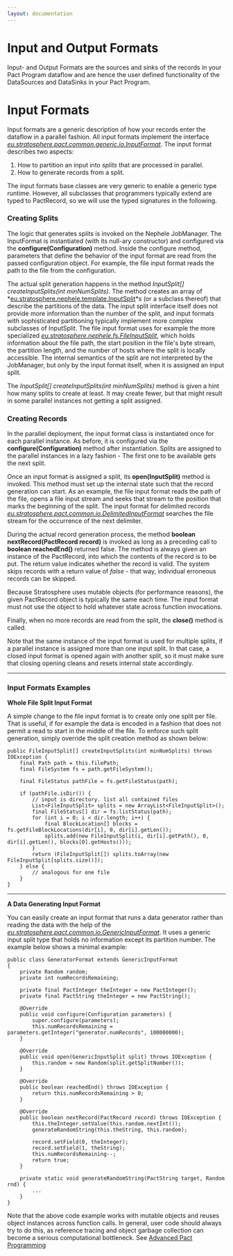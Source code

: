 ```yaml
---
layout: documentation
---
```

Input and Output Formats
========================

Input- and Output Formats are the sources and sinks of the records in
your Pact Program dataflow and are hence the user defined functionality
of the DataSources and DataSinks in your Pact Program.

Input Formats
=============

Input formats are a generic description of how your records enter the
dataflow in a parallel fashion. All input formats implement the
interface
*[eu.stratosphere.pact.common.generic.io.InputFormat](https://github.com/dimalabs/ozone/blob/master/pact/pact-common/src/main/java/eu/stratosphere/pact/common/generic/io/InputFormat.java "https://github.com/dimalabs/ozone/blob/master/pact/pact-common/src/main/java/eu/stratosphere/pact/common/generic/io/InputFormat.java")*.
The input format describes two aspects:

1.  How to partition an input into *splits* that are processed in
    parallel.
2.  How to generate records from a split.

The input formats base classes are very generic to enable a generic type
runtime. However, all subclasses that programmers typically extend are
typed to PactRecord, so we will use the typed signatures in the
following.

### Creating Splits

The logic that generates splits is invoked on the Nephele JobManager.
The InputFormat is instantiated (with its null-ary constructor) and
configured via the **configure(Configuration)** method. Inside the
configure method, parameters that define the behavior of the input
format are read from the passed configuration object. For example, the
file input format reads the path to the file from the configuration.

The actual split generation happens in the method *InputSplit[]
createInputSplits(int minNumSplits)*. The method creates an array of
*[eu.stratosphere.nephele.template.InputSplit](https://github.com/dimalabs/ozone/blob/master/nephele/nephele-common/src/main/java/eu/stratosphere/nephele/template/InputSplit.java "https://github.com/dimalabs/ozone/blob/master/nephele/nephele-common/src/main/java/eu/stratosphere/nephele/template/InputSplit.java")*s
(or a subclass thereof) that describe the partitions of the data. The
input split interface itself does not provide more information than the
number of the split, and input formats with sophisticated partitioning
typically implement more complex subclasses of InputSplit. The file
input format uses for example the more specialized
*[eu.stratosphere.nephele.fs.FileInputSplit](https://github.com/dimalabs/ozone/blob/master/nephele/nephele-common/src/main/java/eu/stratosphere/nephele/fs/FileInputSplit.java "https://github.com/dimalabs/ozone/blob/master/nephele/nephele-common/src/main/java/eu/stratosphere/nephele/fs/FileInputSplit.java")*,
which holds information about the file path, the start position in the
file's byte stream, the partition length, and the number of hosts where
the split is locally accessible. The internal semantics of the split are
not interpreted by the JobManager, but only by the input format itself,
when it is assigned an input split.

The *InputSplit[] createInputSplits(int minNumSplits)* method is given a
hint how many splits to create at least. It may create fewer, but that
might result in some parallel instances not getting a split assigned.

### Creating Records

In the parallel deployment, the input format class is instantiated once
for each parallel instance. As before, it is configured via the
**configure(Configuration)** method after instantiation. Splits are
assigned to the parallel instances in a lazy fashion - The first one to
be available gets the next split.

Once an input format is assigned a split, its **open(InputSplit)**
method is invoked. This method must set up the internal state such that
the record generation can start. As an example, the file input format
reads the path of the file, opens a file input stream and seeks that
stream to the position that marks the beginning of the split. The input
format for delimited records
*[eu.stratosphere.pact.common.io.DelimitedInputFormat](https://github.com/dimalabs/ozone/blob/master/pact/pact-common/src/main/java/eu/stratosphere/pact/common/io/DelimitedInputFormat.java "https://github.com/dimalabs/ozone/blob/master/pact/pact-common/src/main/java/eu/stratosphere/pact/common/io/DelimitedInputFormat.java")*
searches the file stream for the occurrence of the next delimiter.

During the actual record generation process, the method **boolean
nextRecord(PactRecord record)** is invoked as long as a preceding call
to **boolean reachedEnd()** returned false. The method is always given
an instance of the PactRecord, into which the contents of the record is
to be put. The return value indicates whether the record is valid. The
system skips records with a return value of *false* - that way,
individual erroneous records can be skipped.

Because Stratosphere uses mutable objects (for performance reasons), the
given PactRecord object is typically the same each time. The input
format must not use the object to hold whatever state across function
invocations.

Finally, when no more records are read from the split, the **close()**
method is called.

Note that the same instance of the input format is used for multiple
splits, if a parallel instance is assigned more than one input split. In
that case, a closed input format is opened again with another split, so
it must make sure that closing opening cleans and resets internal state
accordingly.

* * * * *

### Input Formats Examples

**Whole File Split Input Format**

A simple change to the file input format is to create only one split per
file. That is useful, if for example the data is encoded in a fashion
that does not permit a read to start in the middle of the file. To
enforce such split generation, simply override the split creation method
as shown below:

    public FileInputSplit[] createInputSplits(int minNumSplits) throws IOException {
        final Path path = this.filePath;
        final FileSystem fs = path.getFileSystem();
     
        final FileStatus pathFile = fs.getFileStatus(path);
     
        if (pathFile.isDir()) {
            // input is directory. list all contained files
            List<FileInputSplit> splits = new ArrayList<FileInputSplit>();
            final FileStatus[] dir = fs.listStatus(path);
            for (int i = 0; i < dir.length; i++) {
                final BlockLocation[] blocks = fs.getFileBlockLocations(dir[i], 0, dir[i].getLen());
                splits.add(new FileInputSplit(i, dir[i].getPath(), 0, dir[i].getLen(), blocks[0].getHosts()));
            }
            return (FileInputSplit[]) splits.toArray(new FileInputSplit[splits.size()]);
        } else { 
            // analogous for one file
        }
    }

* * * * *

**A Data Generating Input Format**

You can easily create an input format that runs a data generator rather
than reading the data with the help of the
*[eu.stratosphere.pact.common.io.GenericInputFormat](https://github.com/dimalabs/ozone/blob/master/pact/pact-common/src/main/java/eu/stratosphere/pact/common/io/GenericInputFormat.java "https://github.com/dimalabs/ozone/blob/master/pact/pact-common/src/main/java/eu/stratosphere/pact/common/io/GenericInputFormat.java")*.
It uses a generic input split type that holds no information except its
partition number. The example below shows a minimal example:

    public class GeneratorFormat extends GenericInputFormat
    {
        private Random random;
        private int numRecordsRemaining;
     
        private final PactInteger theInteger = new PactInteger();
        private final PactString theInteger = new PactString();
     
        @Override
        public void configure(Configuration parameters) {
            super.configure(parameters);
            this.numRecordsRemaining = parameters.getInteger("generator.numRecords", 100000000);
        }
     
        @Override
        public void open(GenericInputSplit split) throws IOException {
            this.random = new Random(split.getSplitNumber());
        }
     
        @Override
        public boolean reachedEnd() throws IOException {
            return this.numRecordsRemaining > 0;
        }
     
        @Override
        public boolean nextRecord(PactRecord record) throws IOException {
            this.theInteger.setValue(this.random.nextInt());
            generateRandomString(this.theString, this.random);
     
            record.setField(0, theInteger);
            record.setField(1, theString);
            this.numRecordsRemaining--;
            return true;
        }
     
        private static void generateRandomString(PactString target, Random rnd) {
            ...
        }
    }

Note that the above code example works with mutable objects and reuses
object instances across function calls. In general, user code should
always try to do this, as reference tracing and object garbage
collection can become a serious computational bottleneck. See [Advanced
Pact
Programming](advancedpactprogramming.html "advancedpactprogramming")
